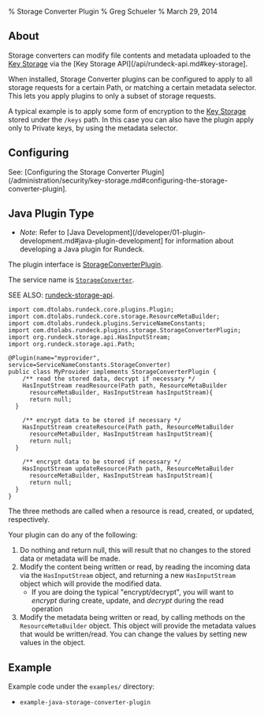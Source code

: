 % Storage Converter Plugin
% Greg Schueler
% March 29, 2014

## About

Storage converters can modify file contents and metadata uploaded to the [Key Storage](/administration/security/key-storage.md) via the [Key Storage API](/api/rundeck-api.md#key-storage].

When installed, Storage Converter plugins can be configured to apply to all storage requests for a certain Path, or matching a certain metadata selector.  This lets you apply plugins to only a subset of storage requests.

A typical example is to apply some form of encryption to the [Key Storage](/administration/security/key-storage.md) stored under the `/keys` path.  In this case you can also have the plugin apply only to Private keys, by using the metadata selector.

## Configuring

See: [Configuring the Storage Converter Plugin](/administration/security/key-storage.md#configuring-the-storage-converter-plugin].

## Java Plugin Type

* *Note*: Refer to [Java Development](/developer/01-plugin-development.md#java-plugin-development] for information about developing a Java plugin for Rundeck.

The plugin interface is [StorageConverterPlugin](${javadocbase}/com/dtolabs/rundeck/plugins/storage/StorageConverterPlugin.html).

The service name is [`StorageConverter`](${javadocbase}/com/dtolabs/rundeck/plugins/ServiceNameConstants.html#StorageConverter).

SEE ALSO: [rundeck-storage-api](${javadocstoragetop}).

~~~~~ {.java}
import com.dtolabs.rundeck.core.plugins.Plugin;
import com.dtolabs.rundeck.core.storage.ResourceMetaBuilder;
import com.dtolabs.rundeck.plugins.ServiceNameConstants;
import com.dtolabs.rundeck.plugins.storage.StorageConverterPlugin;
import org.rundeck.storage.api.HasInputStream;
import org.rundeck.storage.api.Path;

@Plugin(name="myprovider", service=ServiceNameConstants.StorageConverter)
public class MyProvider implements StorageConverterPlugin {
    /** read the stored data, decrypt if necessary */
    HasInputStream readResource(Path path, ResourceMetaBuilder
      resourceMetaBuilder, HasInputStream hasInputStream){
      return null;
  }

    /** encrypt data to be stored if necessary */
    HasInputStream createResource(Path path, ResourceMetaBuilder
      resourceMetaBuilder, HasInputStream hasInputStream){
      return null;
  }

    /** encrypt data to be stored if necessary */
    HasInputStream updateResource(Path path, ResourceMetaBuilder
      resourceMetaBuilder, HasInputStream hasInputStream){
      return null;
  }
}
~~~~~

The three methods are called when a resource is read, created, or updated, respectively.

Your plugin can do any of the following:

1. Do nothing and return null, this will result that no changes to the stored data or metadata will be made.
2. Modify the content being written or read, by reading the incoming data via the `HasInputStream` object, and returning a new `HasInputStream` object which will provide the modified data.
    - If you are doing the typical "encrypt/decrypt", you will want to *encrypt* during create, update, and *decrypt* during the read operation
3. Modify the metadata being written or read, by calling methods on the `ResourceMetaBuilder` object.  This object will provide the metadata values that would be written/read.  You can change the values by setting new values in the object.

## Example

Example code under the `examples/` directory:

* `example-java-storage-converter-plugin`